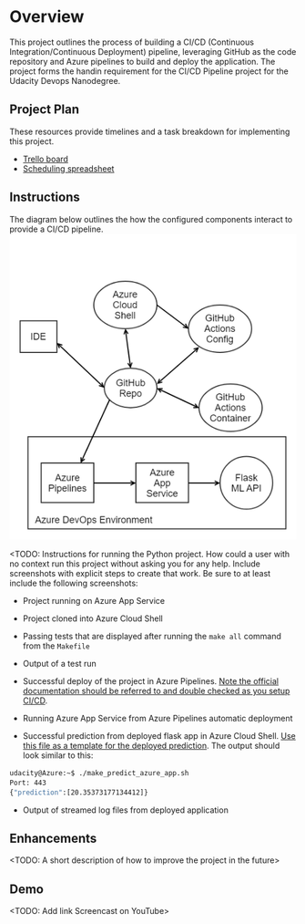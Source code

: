 # Overview

This project outlines the process of building a CI/CD (Continuous Integration/Continuous Deployment) pipeline, leveraging 
GitHub as the code repository and Azure pipelines to build and deploy the application. The project forms the handin requirement
for the CI/CD Pipeline project for the Udacity Devops Nanodegree.

## Project Plan
These resources provide timelines and a task breakdown for implementing this project.

* [Trello board](https://trello.com/b/PafhzaZe/lpr-mobile-app-dev-board)
* [Scheduling spreadsheet](https://docs.google.com/spreadsheets/d/1HbHKXZVIE0PdvfDRzTfFPq-L95pWg8ykViw20-7eCrw/edit?usp=sharing)

## Instructions

The diagram below outlines the how the configured components interact to provide a CI/CD pipeline.
![Architectural diagram](/DevOpsDiagramForHandin.png)

<TODO:  Instructions for running the Python project.  How could a user with no context run this project without asking you for any help.  Include screenshots with explicit steps to create that work. Be sure to at least include the following screenshots:

* Project running on Azure App Service

* Project cloned into Azure Cloud Shell

* Passing tests that are displayed after running the `make all` command from the `Makefile`

* Output of a test run

* Successful deploy of the project in Azure Pipelines.  [Note the official documentation should be referred to and double checked as you setup CI/CD](https://docs.microsoft.com/en-us/azure/devops/pipelines/ecosystems/python-webapp?view=azure-devops).

* Running Azure App Service from Azure Pipelines automatic deployment

* Successful prediction from deployed flask app in Azure Cloud Shell.  [Use this file as a template for the deployed prediction](https://github.com/udacity/nd082-Azure-Cloud-DevOps-Starter-Code/blob/master/C2-AgileDevelopmentwithAzure/project/starter_files/flask-sklearn/make_predict_azure_app.sh).
The output should look similar to this:

```bash
udacity@Azure:~$ ./make_predict_azure_app.sh
Port: 443
{"prediction":[20.35373177134412]}
```

* Output of streamed log files from deployed application

> 

## Enhancements

<TODO: A short description of how to improve the project in the future>

## Demo 

<TODO: Add link Screencast on YouTube>


